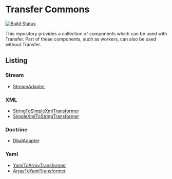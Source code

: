 Transfer Commons
================

[![Build Status](https://travis-ci.org/transfer-framework/commons.svg)](https://travis-ci.org/transfer-framework/commons)

This repository provides a collection of components which can be used with Transfer. Part of these components, such as 
workers, can also be used without Transfer.

Listing
-------

### Stream

* [StreamAdapter](src/Transfer/Commons/Stream#streamadapter)

### XML

* [StringToSimpleXmlTransformer](src/Transfer/Commons/Xml#stringtosimplexmltransformer)
* [SimpleXmlToStringTransformer](src/Transfer/Commons/Xml#simplexmltostringtransformer)

### Doctrine

* [DbalAdapter](src/Transfer/Commons/Doctrine#dbaladapter)

### Yaml

* [YamlToArrayTransformer](src/Transfer/Commons/Yaml#yamltoarraytransformer)
* [ArrayToYamlTransformer](src/Transfer/Commons/Yaml#arraytoyamltransformer)
